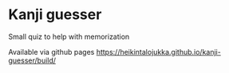 # Kanji guesser

Small quiz to help with memorization

Available via github pages https://heikintalojukka.github.io/kanji-guesser/build/


